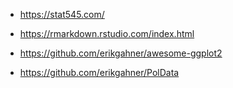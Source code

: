 * https://stat545.com/

* https://rmarkdown.rstudio.com/index.html

* https://github.com/erikgahner/awesome-ggplot2

* https://github.com/erikgahner/PolData 